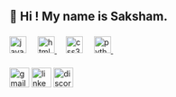 <h2 align="left">👋 Hi ! My name is Saksham.</h2>

###

<div align="left">
  <img src="https://cdn.jsdelivr.net/gh/devicons/devicon/icons/javascript/javascript-original.svg" height="30" alt="javascript logo"  />
  <img width="12" />
  <a href="https://www.linkedin.com/in/sakshamnamdeo/details/certifications/1730731732770/single-media-viewer/?profileId=ACoAAEnEXNIBxp3QixR6cB-aLk8NdF_DTQFtQSQ"><img src="https://cdn.jsdelivr.net/gh/devicons/devicon/icons/html5/html5-original.svg" height="30" alt="html5 logo"/>
  <img width="12" /></a>
  <a href="https://www.linkedin.com/in/sakshamnamdeo/details/certifications/1733595305397/single-media-viewer/?profileId=ACoAAEnEXNIBxp3QixR6cB-aLk8NdF_DTQFtQSQ"><img src="https://cdn.jsdelivr.net/gh/devicons/devicon/icons/css3/css3-original.svg" height="30" alt="css3 logo"/></a>
  <img width="12" />
  <a href="https://www.linkedin.com/in/sakshamnamdeo/details/certifications/1729014781840/single-media-viewer/?profileId=ACoAAEnEXNIBxp3QixR6cB-aLk8NdF_DTQFtQSQ"><img src="https://cdn.jsdelivr.net/gh/devicons/devicon/icons/python/python-original.svg" height="30" alt="python logo"/>
  <img width="12" /></a>
</div>

###

<div align="left">
  <a href="https://mail.google.com/mail/?view=cm&fs=1&to=7sakshamnamdeo@gmail.com" target="_blank"><img src="https://img.shields.io/static/v1?message=Gmail&logo=gmail&label=&color=D14836&logoColor=white&labelColor=&style=for-the-badge" height="35" alt="gmail logo"/></a>
  <a href="https://www.linkedin.com/in/sakshamnamdeo/" target="_blank"><img src="https://img.shields.io/static/v1?message=LinkedIn&logo=linkedin&label=&color=0077B5&logoColor=white&labelColor=&style=for-the-badge" height="35" alt="linkedin logo"/></a>
  <a href="http://discordapp.com/users/1129804953632907305" target="_blank"><img src="https://img.shields.io/static/v1?message=Discord&logo=discord&label=&color=7289DA&logoColor=white&labelColor=&style=for-the-badge" height="35" alt="discord logo"  /></a>
</div>

###

